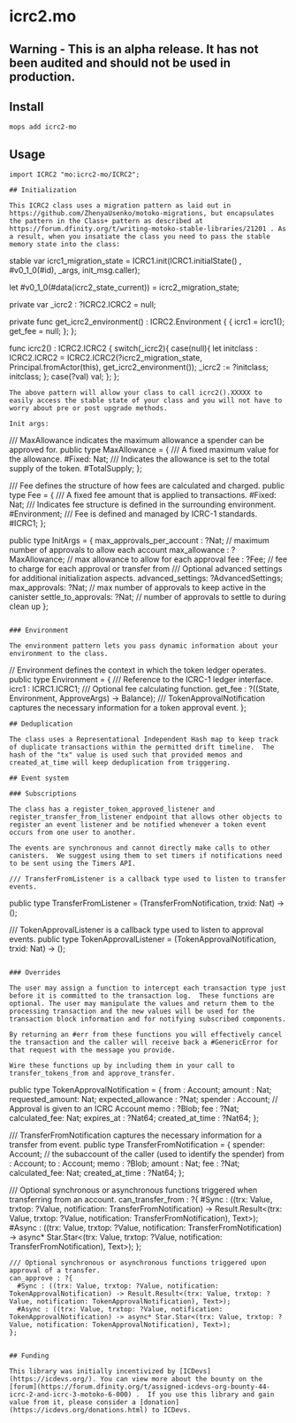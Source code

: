 # icrc2.mo

## Warning - This is an alpha release. It has not been audited and should not be used in production.

## Install
```
mops add icrc2-mo
```

## Usage
```motoko
import ICRC2 "mo:icrc2-mo/ICRC2";

## Initialization

This ICRC2 class uses a migration pattern as laid out in https://github.com/ZhenyaUsenko/motoko-migrations, but encapsulates the pattern in the Class+ pattern as described at https://forum.dfinity.org/t/writing-motoko-stable-libraries/21201 . As a result, when you insatiate the class you need to pass the stable memory state into the class:

```

stable var icrc1_migration_state = ICRC1.init(ICRC1.initialState() , #v0_1_0(#id), _args, init_msg.caller);

  let #v0_1_0(#data(icrc2_state_current)) = icrc2_migration_state;

  private var _icrc2 : ?ICRC2.ICRC2 = null;

  private func get_icrc2_environment() : ICRC2.Environment {
      {
        icrc1 = icrc1();
        get_fee = null;
      };
    };

  func icrc2() : ICRC2.ICRC2 {
    switch(_icrc2){
      case(null){
        let initclass : ICRC2.ICRC2 = ICRC2.ICRC2(?icrc2_migration_state, Principal.fromActor(this), get_icrc2_environment());
        _icrc2 := ?initclass;
        initclass;
      };
      case(?val) val;
    };
  };

```
The above pattern will allow your class to call icrc2().XXXXX to easily access the stable state of your class and you will not have to worry about pre or post upgrade methods.

Init args:

```

  /// MaxAllowance indicates the maximum allowance a spender can be approved for.
  public type MaxAllowance = {
    /// A fixed maximum value for the allowance.
    #Fixed: Nat;
    /// Indicates the allowance is set to the total supply of the token.
    #TotalSupply;
  };

  /// Fee defines the structure of how fees are calculated and charged.
  public type Fee = {
    /// A fixed fee amount that is applied to transactions.
    #Fixed: Nat;
    /// Indicates fee structure is defined in the surrounding environment.
    #Environment;
    /// Fee is defined and managed by ICRC-1 standards.
    #ICRC1;
  };

  public type InitArgs = {
      max_approvals_per_account : ?Nat; // maximum number of approvals to allow each account
      max_allowance : ?MaxAllowance; // max allowance to allow for each approval
      fee : ?Fee; // fee to charge for each approval or transfer from
      /// Optional advanced settings for additional initialization aspects.
      advanced_settings: ?AdvancedSettings;
      max_approvals: ?Nat; // max number of approvals to keep active in the canister
      settle_to_approvals: ?Nat;  // number of approvals to settle to during clean up
  };
```

### Environment

The environment pattern lets you pass dynamic information about your environment to the class.

```
  

  // Environment defines the context in which the token ledger operates.
  public type Environment = {
    /// Reference to the ICRC-1 ledger interface.
    icrc1 : ICRC1.ICRC1;
    /// Optional fee calculating function.
    get_fee : ?((State, Environment, ApproveArgs) -> Balance);
    /// TokenApprovalNotification captures the necessary information for a token approval event.
  };
```
## Deduplication

The class uses a Representational Independent Hash map to keep track of duplicate transactions within the permitted drift timeline.  The hash of the "tx" value is used such that provided memos and created_at_time will keep deduplication from triggering.

## Event system

### Subscriptions

The class has a register_token_approved_listener and register_transfer_from_listener endpoint that allows other objects to register an event listener and be notified whenever a token event occurs from one user to another.

The events are synchronous and cannot directly make calls to other canisters.  We suggest using them to set timers if notifications need to be sent using the Timers API.

```

    /// TransferFromListener is a callback type used to listen to transfer events.
  public type TransferFromListener = (TransferFromNotification, trxid: Nat) -> ();

  /// TokenApprovalListener is a callback type used to listen to approval events.
  public type TokenApprovalListener = (TokenApprovalNotification, trxid: Nat) -> ();

```

### Overrides

The user may assign a function to intercept each transaction type just before it is committed to the transaction log.  These functions are optional. The user may manipulate the values and return them to the processing transaction and the new values will be used for the transaction block information and for notifying subscribed components.

By returning an #err from these functions you will effectively cancel the transaction and the caller will receive back a #GenericError for that request with the message you provide.

Wire these functions up by including them in your call to transfer_tokens_from and approve_transfer.

```
public type TokenApprovalNotification = {
    from : Account;
    amount : Nat;
    requested_amount: Nat;
    expected_allowance : ?Nat;
    spender : Account;             // Approval is given to an ICRC Account
    memo :  ?Blob;
    fee : ?Nat;
    calculated_fee: Nat;
    expires_at : ?Nat64;
    created_at_time : ?Nat64; 
  };

  /// TransferFromNotification captures the necessary information for a transfer from event.
  public type TransferFromNotification = {
    spender: Account; // the subaccount of the caller (used to identify the spender)
    from : Account;
    to : Account;
    memo : ?Blob;
    amount : Nat;
    fee : ?Nat;
    calculated_fee: Nat;
    created_at_time : ?Nat64;
  };
   
   /// Optional synchronous or asynchronous functions triggered when transferring from an account.
    can_transfer_from : ?{
      #Sync : ((trx: Value, trxtop: ?Value, notification: TransferFromNotification) -> Result.Result<(trx: Value, trxtop: ?Value, notification: TransferFromNotification), Text>);
      #Async : ((trx: Value, trxtop: ?Value, notification: TransferFromNotification) -> async* Star.Star<(trx: Value, trxtop: ?Value, notification: TransferFromNotification), Text>);
    };

    /// Optional synchronous or asynchronous functions triggered upon approval of a transfer.
    can_approve : ?{
      #Sync : ((trx: Value, trxtop: ?Value, notification: TokenApprovalNotification) -> Result.Result<(trx: Value, trxtop: ?Value, notification: TokenApprovalNotification), Text>);
      #Async : ((trx: Value, trxtop: ?Value, notification: TokenApprovalNotification) -> async* Star.Star<(trx: Value, trxtop: ?Value, notification: TokenApprovalNotification), Text>);
    };

```

## Funding

This library was initially incentivized by [ICDevs](https://icdevs.org/). You can view more about the bounty on the [forum](https://forum.dfinity.org/t/assigned-icdevs-org-bounty-44-icrc-2-and-icrc-3-motoko-6-000) .  If you use this library and gain value from it, please consider a [donation](https://icdevs.org/donations.html) to ICDevs.